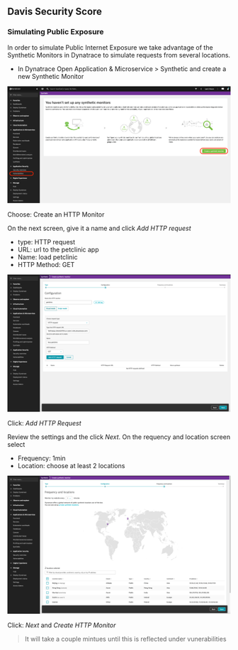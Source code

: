 ## Davis Security Score
### Simulating Public Exposure
In order to simulate Public Internet Exposure we take advantage of the Synthetic Monitors in Dynatrace to simulate requests from several locations.
- In Dynatrace Open Application & Microservice > Synthetic and create a new Synthetic Monitor

![Synthetic Monitor](../../assets/images/3-1-Synthetic-Monitor.png)

Choose: Create an HTTP Monitor

On the next screen, give it a name and click *Add HTTP request*
- type: HTTP request
- URL: url to the petclinic app 
- Name: load petclinic
- HTTP Method: GET

![Configure HTTP Monitor](../../assets/images/3-2-setup-http-monitor.png)

Click: *Add HTTP Request*

Review the settings and the click *Next*. On the requency and location screen select 
- Frequency: 1min
- Location: choose at least 2 locations

![Frequency and locations](../../assets/images/3-3-frequency-location.png)

Click: *Next* and *Create HTTP Monitor*

> It will take a couple mintues until this is reflected under vunerabilities